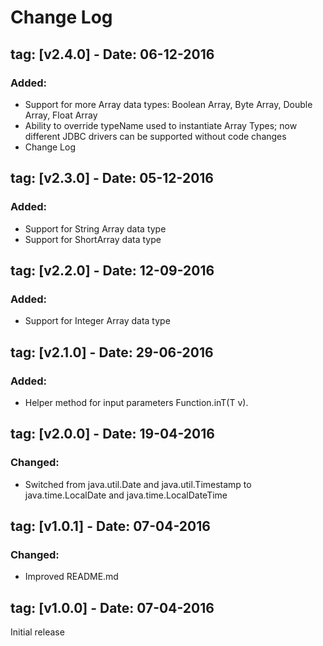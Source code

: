 # Change Log

## tag: [v2.4.0] - Date: 06-12-2016
### Added:
- Support for more Array data types: Boolean Array, Byte Array, Double Array, Float Array
- Ability to override typeName used to instantiate Array Types; now different JDBC drivers can be supported without code changes 
- Change Log

## tag: [v2.3.0] - Date: 05-12-2016
### Added:
- Support for String Array data type
- Support for ShortArray data type

## tag: [v2.2.0] - Date: 12-09-2016 
### Added:
- Support for Integer Array data type

## tag: [v2.1.0] - Date: 29-06-2016 
### Added:
- Helper method for input parameters Function.inT(T v).

## tag: [v2.0.0] - Date: 19-04-2016 
### Changed:
- Switched from java.util.Date and java.util.Timestamp to java.time.LocalDate and java.time.LocalDateTime

## tag: [v1.0.1] - Date: 07-04-2016 
### Changed:
- Improved README.md

## tag: [v1.0.0] - Date: 07-04-2016 
Initial release




